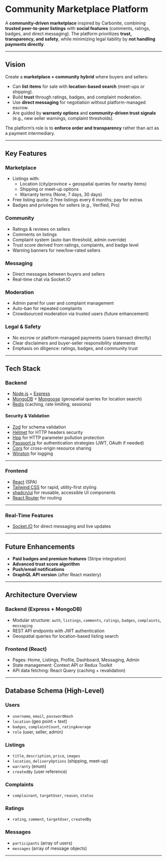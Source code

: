 # Community Marketplace Platform

A **community-driven marketplace** inspired by Carbonite, combining **trusted peer-to-peer listings** with **social features** (comments, ratings, badges, and direct messaging). The platform prioritizes **trust, transparency, and safety**, while minimizing legal liability by **not handling payments directly**.

---

## Vision

Create a **marketplace + community hybrid** where buyers and sellers:

- Can **list items** for sale with **location-based search** (meet-ups or shipping).
- Build **trust** through ratings, badges, and complaint moderation.
- Use **direct messaging** for negotiation without platform-managed escrow.
- Are guided by **warranty options** and **community-driven trust signals** (e.g., new seller warnings, complaint thresholds).

The platform’s role is to **enforce order and transparency** rather than act as a payment intermediary.

---

## Key Features

### **Marketplace**

- Listings with:
  - Location (city/province + geospatial queries for nearby items)
  - Shipping or meet-up options
  - Warranty terms (None, 7 days, 30 days)
- Free listing quota: 2 free listings every 6 months; pay for extras
- Badges and privileges for sellers (e.g., Verified, Pro)

### **Community**

- Ratings & reviews on sellers
- Comments on listings
- Complaint system (auto-ban threshold, admin override)
- Trust score derived from ratings, complaints, and badge level
- Warning banners for new/low-rated sellers

### **Messaging**

- Direct messages between buyers and sellers
- Real-time chat via Socket.IO

### **Moderation**

- Admin panel for user and complaint management
- Auto-ban for repeated complaints
- Crowdsourced moderation via trusted users (future enhancement)

### **Legal & Safety**

- No escrow or platform-managed payments (users transact directly)
- Clear disclaimers and buyer-seller responsibility statements
- Emphasis on diligence: ratings, badges, and community trust

---

## Tech Stack

### **Backend**

- [Node.js](https://nodejs.org/) + [Express](https://expressjs.com/)
- [MongoDB](https://www.mongodb.com/) + [Mongoose](https://mongoosejs.com/) (geospatial queries for location search)
- [Redis](https://redis.io/) (caching, rate limiting, sessions)

#### **Security & Validation**

- [Zod](https://zod.dev/) for schema validation
- [Helmet](https://helmetjs.github.io/) for HTTP headers security
- [Hpp](https://www.npmjs.com/package/hpp) for HTTP parameter pollution protection
- [Passport.js](https://www.passportjs.org/) for authentication strategies (JWT, OAuth if needed)
- [Cors](https://www.npmjs.com/package/cors) for cross-origin resource sharing
- [Winston](https://github.com/winstonjs/winston) for logging

---

### **Frontend**

- [React](https://react.dev/) (SPA)
- [Tailwind CSS](https://tailwindcss.com/) for rapid, utility-first styling
- [shadcn/ui](https://ui.shadcn.com/) for reusable, accessible UI components
- [React Router](https://reactrouter.com/) for routing

---

### **Real-Time Features**

- [Socket.IO](https://socket.io/) for direct messaging and live updates

---

## Future Enhancements

- **Paid badges and premium features** (Stripe integration)
- **Advanced trust score algorithm**
- **Push/email notifications**
- **GraphQL API version** (after React mastery)

---

## Architecture Overview

### **Backend (Express + MongoDB)**

- Modular structure: `auth`, `listings`, `comments`, `ratings`, `badges`, `complaints`, `messaging`
- REST API endpoints with JWT authentication
- Geospatial queries for location-based listing search

### **Frontend (React)**

- Pages: Home, Listings, Profile, Dashboard, Messaging, Admin
- State management: Context API or Redux Toolkit
- API data fetching: React Query (caching + revalidation)

---

## Database Schema (High-Level)

### Users

- `username`, `email`, `passwordHash`
- `location` (geo point + text)
- `badges`, `complaintCount`, `ratingAverage`
- `role` (user, seller, admin)

### Listings

- `title`, `description`, `price`, `images`
- `location`, `deliveryOptions` (shipping, meet-up)
- `warranty` (enum)
- `createdBy` (user reference)

### Complaints

- `complainant`, `targetUser`, `reason`, `status`

### Ratings

- `rating`, `comment`, `targetUser`, `createdBy`

### Messages

- `participants` (array of users)
- `messages` (array of message objects)

---
